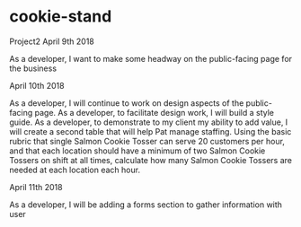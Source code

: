 # cookie-stand
Project2
April 9th 2018 

As a developer, I want to make some headway on the public-facing page for the business

April 10th 2018

As a developer, I will continue to work on design aspects of the public-facing page.
As a developer, to facilitate design work, I will build a style guide.
As a developer, to demonstrate to my client my ability to add value, I will create a second table that will help Pat manage staffing. Using the basic rubric that single Salmon Cookie Tosser can serve 20 customers per hour, and that each location should have a minimum of two Salmon Cookie Tossers on shift at all times, calculate how many Salmon Cookie Tossers are needed at each location each hour.

April 11th 2018

As a developer, I will be adding a forms section to gather information with user 